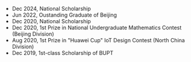 * Dec 2024, National Scholarship   
* Jun 2022, Oustanding Graduate of Beijing   
* Dec 2020, National Scholarship   
* Dec 2020, 1st Prize in National Undergraduate Mathematics Contest (Beijing Division)   
* Aug 2020, 1st Prize in "Huawei Cup" IoT Design Contest (North China Division)   
* Dec 2019, 1st-class Scholarship of BUPT   